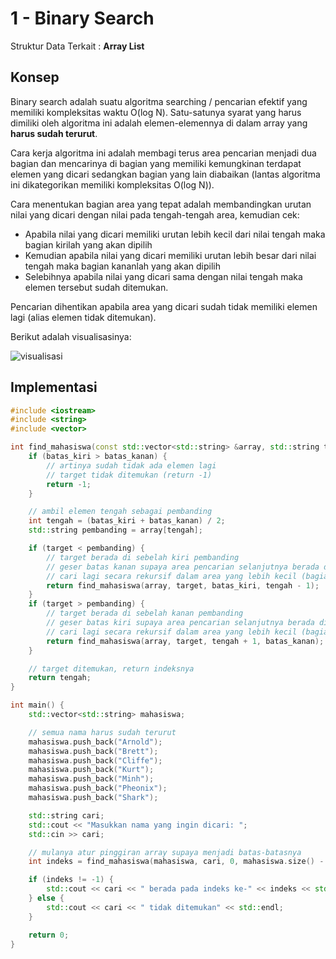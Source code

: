 # 1 - Binary Search

Struktur Data Terkait : **Array List**

## Konsep

Binary search adalah suatu algoritma searching / pencarian efektif yang memiliki kompleksitas waktu O(log N). Satu-satunya syarat yang harus dimiliki oleh algoritma ini adalah elemen-elemennya di dalam array yang **harus sudah terurut**.

Cara kerja algoritma ini adalah membagi terus area pencarian menjadi dua bagian dan mencarinya di bagian yang memiliki kemungkinan terdapat elemen yang dicari sedangkan bagian yang lain diabaikan (lantas algoritma ini dikategorikan memiliki kompleksitas O(log N)).

Cara menentukan bagian area yang tepat adalah membandingkan urutan nilai yang dicari dengan nilai pada tengah-tengah area, kemudian cek:

- Apabila nilai yang dicari memiliki urutan lebih kecil dari nilai tengah maka bagian kirilah yang akan dipilih
- Kemudian apabila nilai yang dicari memiliki urutan lebih besar dari nilai tengah maka bagian kananlah yang akan dipilih
- Selebihnya apabila nilai yang dicari sama dengan nilai tengah maka elemen tersebut sudah ditemukan.

Pencarian dihentikan apabila area yang dicari sudah tidak memiliki elemen lagi (alias elemen tidak ditemukan).

Berikut adalah visualisasinya:

![visualisasi](https://d18l82el6cdm1i.cloudfront.net/uploads/bePceUMnSG-binary_search_gif.gif)

## Implementasi

```c++
#include <iostream>
#include <string>
#include <vector>

int find_mahasiswa(const std::vector<std::string> &array, std::string target, int batas_kiri, int batas_kanan) {
    if (batas_kiri > batas_kanan) {
        // artinya sudah tidak ada elemen lagi
        // target tidak ditemukan (return -1)
        return -1;
    }

    // ambil elemen tengah sebagai pembanding
    int tengah = (batas_kiri + batas_kanan) / 2;
    std::string pembanding = array[tengah];

    if (target < pembanding) {
        // target berada di sebelah kiri pembanding
        // geser batas kanan supaya area pencarian selanjutnya berada di sebelah kiri
        // cari lagi secara rekursif dalam area yang lebih kecil (bagian kiri)
        return find_mahasiswa(array, target, batas_kiri, tengah - 1);
    }
    if (target > pembanding) {
        // target berada di sebelah kanan pembanding
        // geser batas kiri supaya area pencarian selanjutnya berada di sebelah kanan
        // cari lagi secara rekursif dalam area yang lebih kecil (bagian kanan)
        return find_mahasiswa(array, target, tengah + 1, batas_kanan);
    }

    // target ditemukan, return indeksnya
    return tengah;
}

int main() {
    std::vector<std::string> mahasiswa;

    // semua nama harus sudah terurut
    mahasiswa.push_back("Arnold");
    mahasiswa.push_back("Brett");
    mahasiswa.push_back("Cliffe");
    mahasiswa.push_back("Kurt");
    mahasiswa.push_back("Minh");
    mahasiswa.push_back("Pheonix");
    mahasiswa.push_back("Shark");

    std::string cari;
    std::cout << "Masukkan nama yang ingin dicari: ";
    std::cin >> cari;

    // mulanya atur pinggiran array supaya menjadi batas-batasnya
    int indeks = find_mahasiswa(mahasiswa, cari, 0, mahasiswa.size() - 1);

    if (indeks != -1) {
        std::cout << cari << " berada pada indeks ke-" << indeks << std::endl;
    } else {
        std::cout << cari << " tidak ditemukan" << std::endl;
    }

    return 0;
}
```
